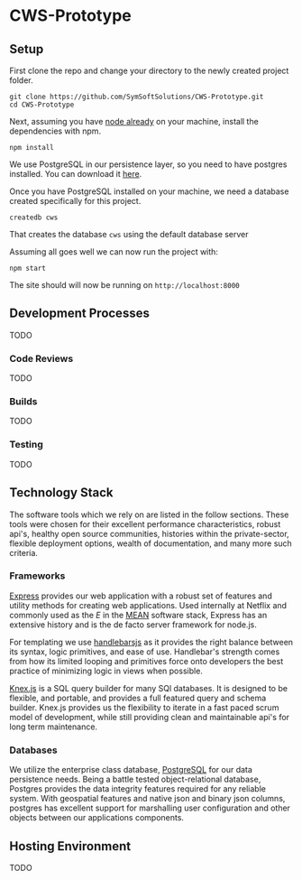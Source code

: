 # CWS-Prototype


## Setup
First clone the repo and change your directory to the newly created project folder.

```
git clone https://github.com/SymSoftSolutions/CWS-Prototype.git
cd CWS-Prototype
```

Next, assuming you have [node already](https://nodejs.org/en/download/current/) on your machine, install the dependencies with npm.
```
npm install
```

We use PostgreSQL in our persistence layer, so you need to have postgres installed. You can download it [here](https://www.postgresql.org/download/).

Once you have PostgreSQL installed on your machine, we need a database created specifically for this project.

```
createdb cws
```

That creates the database `cws` using the default database server

Assuming all goes well we can now run the project with:
```
npm start
```
 The site should will now be running on `http://localhost:8000`

## Development Processes
TODO

### Code Reviews
TODO
### Builds
TODO

### Testing
TODO

## Technology Stack
The software tools which we rely on are listed in the follow sections. These tools were chosen for their excellent performance characteristics, robust api's, healthy open source communities, histories within the private-sector, flexible deployment options, wealth of documentation, and many more such criteria.

### Frameworks
[Express](http://expressjs.com/) provides our web application with a robust set of features and utility methods for creating web applications. Used internally at Netflix and commonly used as the _E_ in the [MEAN](https://en.wikipedia.org/wiki/MEAN_(software_bundle)) software stack, Express has an extensive history and is the de facto server framework for node.js.

For templating we use [handlebarsjs]() as it provides the right balance between its syntax, logic primitives, and ease of use. Handlebar's strength comes from how its limited looping and primitives force onto developers the best practice of minimizing logic in views when possible.

[Knex.js](knexjs.org) is a SQL query builder for many SQl databases. It is designed to be flexible, and portable, and provides a full featured query and schema builder. Knex.js provides us the flexibility to iterate in a fast paced scrum model of development, while still providing clean and maintainable api's for long term maintenance.

### Databases
We utilize the enterprise class database, [PostgreSQL](https://www.postgresql.org,) for our data persistence needs. Being a battle tested object-relational database, Postgres provides the data integrity features required for any reliable system. With geospatial features and native json and binary json columns, postgres has excellent support for marshalling user configuration and other objects between our applications components.


## Hosting Environment
TODO
